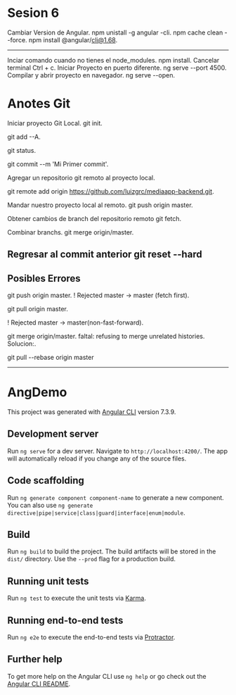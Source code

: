 
# Sesion 6

Cambiar Version de Angular.
npm unistall -g angular -cli.
npm cache clean --force.
npm install @angular/cli@1.68.


------
Inciar comando cuando no tienes el node_modules.
npm install.
Cancelar terminal Ctrl + c.
Iniciar Proyecto en puerto diferente.
ng serve --port 4500.
Compilar y abrir proyecto en navegador.
ng serve --open.

# Anotes Git

Iniciar proyecto Git Local.
git init.

git add --A.

git status.

git commit --m 'Mi Primer commit'.

Agregar un repositorio git remoto al proyecto local.

git remote add origin https://github.com/luizgrc/mediaapp-backend.git.

Mandar nuestro proyecto local al remoto.
git push origin master.

Obtener cambios de branch del repositorio remoto
git fetch.

Combinar branchs.
git merge origin/master.

Regresar al commit anterior
git reset --hard
---------------------

## Posibles Errores

git push origin master.
! Rejected master -> master (fetch first).

git pull origin master.

! Rejected master -> master(non-fast-forward).

git merge origin/master.
faltal: refusing to merge unrelated histories.
Solucion:.

git pull --rebase origin master



---------------------



# AngDemo

This project was generated with [Angular CLI](https://github.com/angular/angular-cli) version 7.3.9.

## Development server

Run `ng serve` for a dev server. Navigate to `http://localhost:4200/`. The app will automatically reload if you change any of the source files.

## Code scaffolding

Run `ng generate component component-name` to generate a new component. You can also use `ng generate directive|pipe|service|class|guard|interface|enum|module`.

## Build

Run `ng build` to build the project. The build artifacts will be stored in the `dist/` directory. Use the `--prod` flag for a production build.

## Running unit tests

Run `ng test` to execute the unit tests via [Karma](https://karma-runner.github.io).

## Running end-to-end tests

Run `ng e2e` to execute the end-to-end tests via [Protractor](http://www.protractortest.org/).

## Further help

To get more help on the Angular CLI use `ng help` or go check out the [Angular CLI README](https://github.com/angular/angular-cli/blob/master/README.md).


